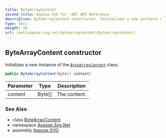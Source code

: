 ```yaml
---
title: ByteArrayContent
second_title: Aspose.SVG for .NET API Reference
description: ByteArrayContent constructor. Initializes a new instance of the ByteArrayContent class
type: docs
weight: 10
url: /net/aspose.svg.net/bytearraycontent/bytearraycontent/
---
```

## ByteArrayContent constructor

Initializes a new instance of the [`ByteArrayContent`](../) class.

```csharp
public ByteArrayContent(byte[] content)
```

| Parameter | Type | Description |
| --- | --- | --- |
| content | Byte[] | The content. |

### See Also

* class [ByteArrayContent](../)
* namespace [Aspose.Svg.Net](../../../aspose.svg.net/)
* assembly [Aspose.SVG](../../../)
